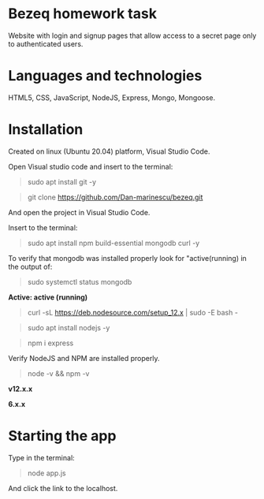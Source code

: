 # Bezeq homework task
Website with login and signup pages that allow access to a secret page only to authenticated users.

# Languages and technologies 
HTML5, CSS, JavaScript, NodeJS, Express, Mongo, Mongoose. 

# Installation
Created on linux (Ubuntu 20.04) platform, Visual Studio Code.

Open Visual studio code and insert to the terminal:
> sudo apt install git -y

> git clone https://github.com/Dan-marinescu/bezeq.git

And open the project in Visual Studio Code.

Insert to the terminal:
> sudo apt install npm build-essential mongodb curl  -y

To verify that mongodb was installed properly look for "active(running) in the output of:

> sudo systemctl status mongodb

**Active: active (running)**

> curl -sL https://deb.nodesource.com/setup_12.x | sudo -E bash -

> sudo apt install nodejs -y

> npm i express

Verify NodeJS and NPM are installed properly.

> node -v && npm -v

 **v12.x.x**
 
 **6.x.x**

# Starting the app
Type in the terminal:
> node app.js

And click the link to the localhost.
